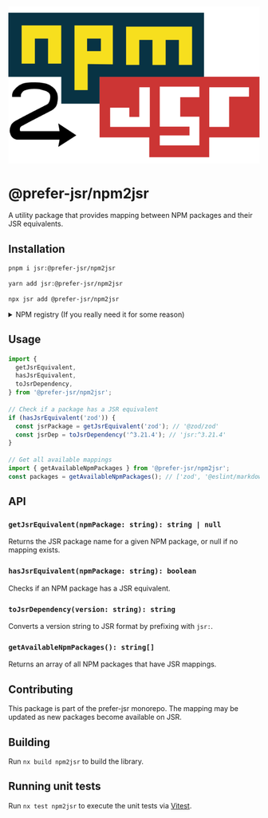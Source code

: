 ![npm1jsr](./assets/npm2jsr.svg)

# @prefer-jsr/npm2jsr

A utility package that provides mapping between NPM packages and their JSR equivalents.

## Installation

```bash
pnpm i jsr:@prefer-jsr/npm2jsr
```

```bash
yarn add jsr:@prefer-jsr/npm2jsr
```

```bash
npx jsr add @prefer-jsr/npm2jsr
```

<details>
<summary>NPM registry (If you really need it for some reason)</summary>

```bash
npm install @prefer-jsr/npm2jsr
```

</details>

## Usage

```typescript
import {
  getJsrEquivalent,
  hasJsrEquivalent,
  toJsrDependency,
} from '@prefer-jsr/npm2jsr';

// Check if a package has a JSR equivalent
if (hasJsrEquivalent('zod')) {
  const jsrPackage = getJsrEquivalent('zod'); // '@zod/zod'
  const jsrDep = toJsrDependency('^3.21.4'); // 'jsr:^3.21.4'
}

// Get all available mappings
import { getAvailableNpmPackages } from '@prefer-jsr/npm2jsr';
const packages = getAvailableNpmPackages(); // ['zod', '@eslint/markdown']
```

## API

### `getJsrEquivalent(npmPackage: string): string | null`

Returns the JSR package name for a given NPM package, or null if no mapping exists.

### `hasJsrEquivalent(npmPackage: string): boolean`

Checks if an NPM package has a JSR equivalent.

### `toJsrDependency(version: string): string`

Converts a version string to JSR format by prefixing with `jsr:`.

### `getAvailableNpmPackages(): string[]`

Returns an array of all NPM packages that have JSR mappings.

## Contributing

This package is part of the prefer-jsr monorepo. The mapping may be updated as new packages become available on JSR.

## Building

Run `nx build npm2jsr` to build the library.

## Running unit tests

Run `nx test npm2jsr` to execute the unit tests via [Vitest](https://vitest.dev/).
